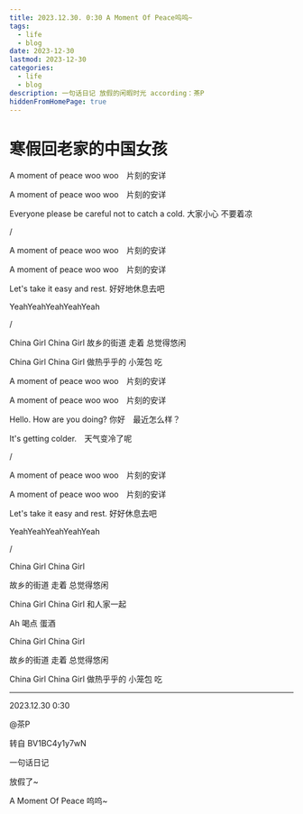 ```yaml
---
title: 2023.12.30. 0:30 A Moment Of Peace呜呜~
tags:
  - life
  - blog
date: 2023-12-30
lastmod: 2023-12-30
categories:
  - life
  - blog
description: 一句话日记 放假的闲暇时光 according：茶P
hiddenFromHomePage: true
---
```


# 寒假回老家的中国女孩 

A moment of peace woo woo　片刻的安详 

A moment of peace woo woo　片刻的安详 

Everyone please be careful not to catch a cold. 大家小心 不要着凉 

/

A moment of peace woo woo　片刻的安详 

A moment of peace woo woo　片刻的安详 

Let's take it easy and rest. 好好地休息去吧 

YeahYeahYeahYeahYeah 

/

China Girl China Girl 故乡的街道 走着 总觉得悠闲 

China Girl China Girl 做热乎乎的 小笼包 吃 

A moment of peace woo woo　片刻的安详 

A moment of peace woo woo　片刻的安详 

Hello. How are you doing? 你好　最近怎么样？ 

It's getting colder.　天气变冷了呢 

/

A moment of peace woo woo　片刻的安详 

A moment of peace woo woo　片刻的安详 

Let's take it easy and rest. 好好休息去吧 

YeahYeahYeahYeahYeah 

/

China Girl China Girl 

故乡的街道 走着 总觉得悠闲 

China Girl China Girl 和人家一起 

Ah 喝点 蛋酒 

China Girl China Girl 

故乡的街道 走着 总觉得悠闲 

China Girl China Girl 做热乎乎的 小笼包 吃

---
2023.12.30 0:30

@茶P

转自 BV1BC4y1y7wN

一句话日记

放假了~

A Moment Of Peace 呜呜~